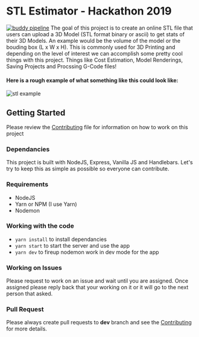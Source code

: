 # STL Estimator - Hackathon 2019
[![buddy pipeline](https://app.buddy.works/3daddict/stl-estimator-nodejs/pipelines/pipeline/213287/badge.svg?token=b8c306937eeaca3ed8524eff5a4783b980a818bf1565b619716f9fe4505bec82 "buddy pipeline")](https://app.buddy.works/3daddict/stl-estimator-nodejs/pipelines/pipeline/213287)
The goal of this project is to create an online STL file that users can upload a 3D Model (STL format binary or ascii) to get stats of their 3D Models. An example would be the volume of the model or the bouding box (L x W x H). This is commonly used for 3D Printing and depending on the level of interest we can accomplish some pretty cool things with this project. Things like Cost Estimation, Model Renderings, Saving Projects and Procssing G-Code files!

#### Here is a rough example of what something like this could look like:

![stl example](https://i.ibb.co/2FpnzfW/STLExample-2x.jpg "STL Example Image")

## Getting Started
Please review the [Contributing](https://github.com/3daddict/stl-estimator-nodejs/CONTRIBUTING.md) file for information on how to work on this project

### Dependancies
This project is built with NodeJS, Express, Vanilla JS and Handlebars. Let's try to keep this as simple as possible so everyone can contribute.

### Requirements
- NodeJS
- Yarn or NPM (I use Yarn)
- Nodemon

### Working with the code
- `yarn install` to install dependancies
- `yarn start` to start the server and use the app
- `yarn dev` to fireup nodemon work in dev mode for the app

### Working on Issues
Please request to work on an issue and wait until you are assigned. Once assigned please reply back that your working on it or it will go to the next person that asked.

### Pull Request
Please always create pull requests to **dev** branch and see the [Contributing](https://github.com/3daddict/stl-estimator-nodejs/CONTRIBUTING.md) for more details.